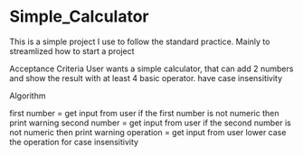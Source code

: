 # Simple_Calculator
This is a simple project I use to follow the standard practice. Mainly to streamlized how to start a project

Acceptance Criteria
 User wants a simple calculator, that can add 2 numbers and show the result with at least 4 basic operator.
 have case insensitivity
 
 Algorithm
 
 first number = get input from user
 if the first number is not numeric then print warning
 second number = get input from user
 if the second number is not numeric then print warning
 operation = get input from user
 lower case the operation for case insensitivity
 
